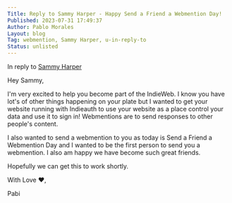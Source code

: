```yaml
---
Title: Reply to Sammy Harper - Happy Send a Friend a Webmention Day!
Published: 2023-07-31 17:49:37
Author: Pablo Morales
Layout: blog
Tag: webmention, Sammy Harper, u-in-reply-to
Status: unlisted
---
```

In reply to <a class="u-in-reply-to" href="https://www.sammyharper.com/">Sammy Harper</a>

Hey Sammy,

I'm very excited to help you become part of the IndieWeb. I know you have lot's of other things happening on your plate but I wanted to get your website running with Indieauth to use your website as a place control your data and use it to sign in! Webmentions are to send responses to other people's content.


I also wanted to send a webmention to you as today is Send a Friend a Webmention Day and I wanted to be the first person to send you a webmention. I also am happy we have become such great friends. 


Hopefully we can get this to work shortly. 

With Love ❤️,

Pabi
